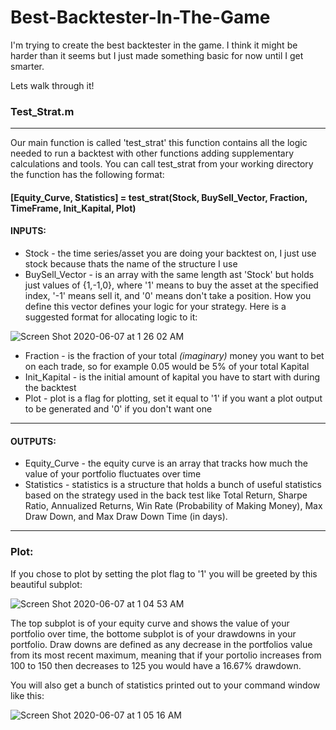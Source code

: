# Best-Backtester-In-The-Game
I'm trying to create the best backtester in the game. I think it might be harder than it seems but I just made something basic for now until I get smarter.

Lets walk through it!


### Test_Strat.m
____________________________________________________________________________________________________________________________
Our main function is called 'test_strat' this function contains all the logic needed to run a backtest with other functions adding supplementary calculations and tools.
You can call test_strat from your working directory the function has the following format:
#### [Equity_Curve, Statistics] = test_strat(Stock, BuySell_Vector, Fraction, TimeFrame, Init_Kapital, Plot)

#### INPUTS:
* Stock - the time series/asset you are doing your backtest on, I just use stock because thats the name of the structure I use
* BuySell_Vector - is an array with the same length ast 'Stock' but holds just values of {1,-1,0}, where '1' means to buy the asset at the specified index, '-1' means sell it, and '0' means don't take a position. How you define this vector defines your logic for your strategy. Here is a suggested format for allocating logic to it:

![Screen Shot 2020-06-07 at 1 26 02 AM](https://user-images.githubusercontent.com/29047827/83961100-f68bbf80-a85d-11ea-82f4-737f8c50ca60.png)

* Fraction - is the fraction of your total *(imaginary)* money you want to bet on each trade, so for example 0.05 would be 5% of your total Kapital
* Init_Kapital - is the initial amount of kapital you have to start with during the backtest
* Plot - plot is a flag for plotting, set it equal to '1' if you want a plot output to be generated and '0' if you don't want one
____________________________________________________________________________________________________________________________
#### OUTPUTS:
* Equity_Curve - the equity curve is an array that tracks how much the value of your portfolio fluctuates over time
* Statistics - statistics is a structure that holds a bunch of useful statistics based on the strategy used in the back test like Total Return, Sharpe Ratio, Annualized Returns, Win Rate (Probability of Making Money), Max Draw Down, and Max Draw Down Time (in days).
____________________________________________________________________________________________________________________________
### Plot:

If you chose to plot by setting the plot flag to '1' you will be greeted by this beautiful  subplot:

![Screen Shot 2020-06-07 at 1 04 53 AM](https://user-images.githubusercontent.com/29047827/83960816-153c8700-a85b-11ea-8d8c-90f2c082e16b.png)

The top subplot is of your equity curve and shows the value of your portfolio over time, the bottome subplot is of your drawdowns in your portfolio. Draw downs are defined as any decrease in the portfolios value from its most recent maximum, meaning that if your portolio increases from 100 to 150 then decreases to 125 you would have a 16.67% drawdown.

You will also get a bunch of statistics printed out to your command window like this:

![Screen Shot 2020-06-07 at 1 05 16 AM](https://user-images.githubusercontent.com/29047827/83960818-1bcafe80-a85b-11ea-85a0-cd99d2b1e792.png)






